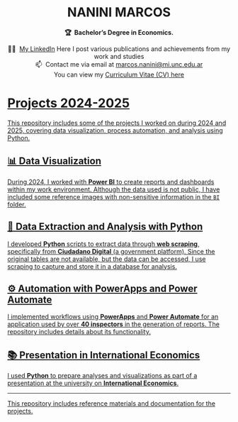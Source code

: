 <!-- markdownlint-disable -->
<h1 align="center">
    NANINI MARCOS
    <br>
</h1>

<p align="center">
    <strong>🏆&nbsp; Bachelor’s Degree in Economics.</strong>
</p>

<p align="center">
     🧙‍♂️&nbsp;  <a href="https://www.linkedin.com/in/marcosnanini/"> My LinkedIn</a> Here I post various publications and achievements from my work and studies <br>
    📫&nbsp; Contact me via email at <a href="marcos.nanini@mi.unc.edu.ar"> marcos.nanini@mi.unc.edu.ar</a> <br>
    You can view my <a href="https://github.com/naninimarcos/Proyectos_2024-2025/blob/main/CV"> Curriculum Vitae (CV) here
</p>


# Projects 2024-2025  

This repository includes some of the projects I worked on during 2024 and 2025, covering data visualization, process automation, and analysis using Python.  

## 📊 Data Visualization 
During 2024, I worked with **Power BI** to create reports and dashboards within my work environment. Although the data used is not public, I have included some reference images with non-sensitive information in the `BI` folder.  

## 🐍 Data Extraction and Analysis with Python  
I developed **Python** scripts to extract data through **web scraping**, specifically from **Ciudadano Digital** (a government platform). Since the original tables are not available, but the data can be accessed, I use scraping to capture and store it in a database for analysis.  

## ⚙️ Automation with PowerApps and Power Automate  
I implemented workflows using **PowerApps** and **Power Automate** for an application used by over **40 inspectors** in the generation of reports. The repository includes details about its functionality.  

## 📚 Presentation in International Economics  
I used **Python** to prepare analyses and visualizations as part of a presentation at the university on **International Economics**.  

---  
This repository includes reference materials and documentation for the projects.
